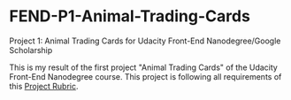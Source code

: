 # FEND-P1-Animal-Trading-Cards
Project 1: Animal Trading Cards for Udacity Front-End Nanodegree/Google Scholarship

This is my result of the first project "Animal Trading Cards" of the Udacity Front-End Nanodegree course.
This project is following all requirements of this <a href="https://review.udacity.com/#!/rubrics/151/view" target="_blank">Project Rubric</a>.
